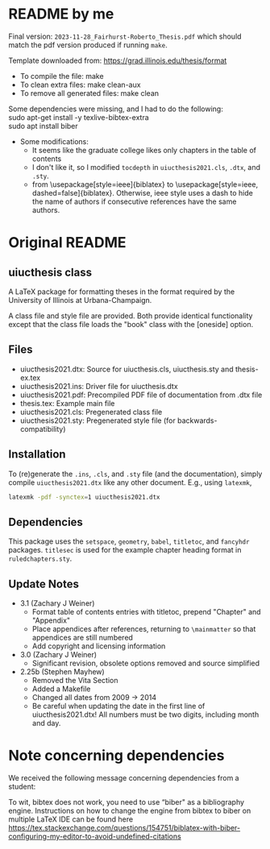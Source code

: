 # README by me

Final version: `2023-11-28_Fairhurst-Roberto_Thesis.pdf` which should match the pdf version produced if running `make`.

Template downloaded from: https://grad.illinois.edu/thesis/format

* To compile the file: make
* To clean extra files: make clean-aux
* To remove all generated files: make clean

Some dependencies were missing, and I had to do the following: <br />
sudo apt-get install -y texlive-bibtex-extra <br />
sudo apt install biber

* Some modifications:
  * It seems like the graduate college likes only chapters in the table of contents
  * I don't like it, so I modified `tocdepth` in `uiucthesis2021.cls`, `.dtx`, and `.sty`.
  * from \usepackage[style=ieee]{biblatex} to \usepackage[style=ieee, dashed=false]{biblatex}. Otherwise, ieee style uses a dash to hide the name of authors if consecutive references have the same authors.


# Original README

## uiucthesis class

A LaTeX package for formatting theses in the format required by the University of Illinois at Urbana-Champaign.

A class file and style file are provided. Both provide identical functionality except that the class file loads the "book" class with the [oneside] option.

## Files

- uiucthesis2021.dtx: Source for uiucthesis.cls, uiucthesis.sty and thesis-ex.tex
- uiucthesis2021.ins: Driver file for uiucthesis.dtx
- uiucthesis2021.pdf: Precompiled PDF file of documentation from .dtx file
- thesis.tex: Example main file
- uiucthesis2021.cls: Pregenerated class file
- uiucthesis2021.sty: Pregenerated style file (for backwards-compatibility)

## Installation

To (re)generate the `.ins`, `.cls`, and `.sty` file (and the documentation), simply compile `uiucthesis2021.dtx` like any other document.
E.g., using `latexmk`,

```bash
latexmk -pdf -synctex=1 uiucthesis2021.dtx
```
## Dependencies

This package uses the `setspace`, `geometry`, `babel`, `titletoc`, and `fancyhdr` packages.
`titlesec` is used for the example chapter heading format in `ruledchapters.sty`.

## Update Notes

- 3.1 (Zachary J Weiner)
  * Format table of contents entries with titletoc, prepend "Chapter" and "Appendix"
  * Place appendices after references, returning to `\mainmatter` so that appendices are still numbered
  * Add copyright and licensing information
- 3.0 (Zachary J Weiner)
  * Significant revision, obsolete options removed and source simplified
- 2.25b (Stephen Mayhew)
  * Removed the Vita Section
  * Added a Makefile
  * Changed all dates from 2009 -> 2014
  * Be careful when updating the date in the first line of uiucthesis2021.dtx! All numbers must be two digits, including month and day.


# Note concerning dependencies

We received the following message concerning dependencies from a student:

To wit, bibtex does not work, you need to use “biber" as a bibliography engine.
Instructions on how to change the engine from bibtex to biber on multiple LaTeX IDE can be found here https://tex.stackexchange.com/questions/154751/biblatex-with-biber-configuring-my-editor-to-avoid-undefined-citations
